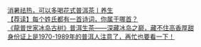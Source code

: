   
[消暑祛热，可以多喝花式普洱茶丨养生](http://www.dianyue.me/archives/490/u2mxxom4eduzoavn/)  
[【荐读】每个姓氏都有一首诗词，你属于哪首？](http://www.dianyue.me/archives/857/xdh80se3vl7t1uyq/)  
[《龍普世家冰岛古树》普洱生茶——深藏冰岛之巅，藏不住高香厚甜](http://www.dianyue.me/archives/762/15vpo4l7pciuaik5/)  
[身份证上是1970-1989年的普洱人注意了，再忙也要看一下！](http://www.dianyue.me/archives/021/rqtdy7foxxeu16jj/)